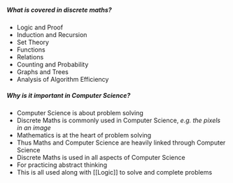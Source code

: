 
##### What is covered in discrete maths?

- Logic and Proof
- Induction and Recursion
- Set Theory
- Functions
- Relations
- Counting and Probability 
- Graphs and Trees
- Analysis of Algorithm Efficiency


##### Why is it important in Computer Science?

- Computer Science is about problem solving
- Discrete Maths is commonly used in Computer Science, *e.g. the pixels in an image*  
- Mathematics is at the heart of problem solving
- Thus Maths and Computer Science are heavily linked through Computer Science
- Discrete Maths is used in all aspects of Computer Science
- For practicing abstract thinking
- This is all used along with [[Logic]] to solve and complete problems